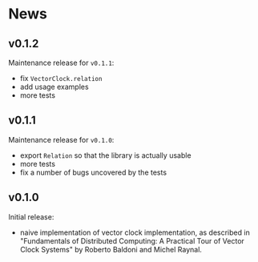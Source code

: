 News
====

v0.1.2
------

Maintenance release for `v0.1.1`:

  - fix `VectorClock.relation`
  - add usage examples
  - more tests


v0.1.1
------

Maintenance release for `v0.1.0`:

  - export `Relation` so that the library is actually usable
  - more tests
  - fix a number of bugs uncovered by the tests

v0.1.0
------

Initial release:

  - naive implementation of vector clock implementation, as described
    in "Fundamentals of Distributed Computing: A Practical Tour of
    Vector Clock Systems" by Roberto Baldoni and Michel Raynal.
